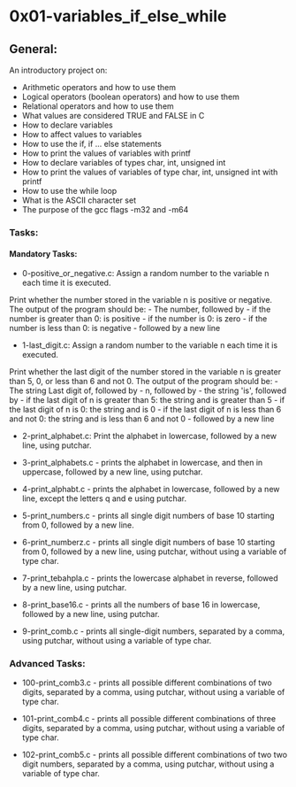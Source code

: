 # 0x01-variables_if_else_while

## General:

An introductory project on:

- Arithmetic operators and how to use them
- Logical operators (boolean operators) and how to use them
- Relational operators and how to use them
- What values are considered TRUE and FALSE in C
- How to declare variables
- How to affect values to variables
- How to use the if, if ... else statements
- How to print the values of variables with printf
- How to declare variables of types char, int, unsigned int
- How to print the values of variables of type char, int, unsigned int with printf
- How to use the while loop
- What is the ASCII character set
- The purpose of the gcc flags -m32 and -m64

### Tasks:

#### Mandatory Tasks:

* 0-positive_or_negative.c: Assign a random number to the variable n each time it is executed.

Print whether the number stored in the variable n is positive or negative.
The output of the program should be: - The number, followed by - if the number is greater than 0: is positive - if the number is 0: is zero - if the number is less than 0: is negative - followed by a new line
* 1-last_digit.c: Assign a random number to the variable n each time it is executed.

Print whether the last digit of the number stored in the variable n is greater than 5, 0, or less than 6 and not 0.
The output of the program should be: - The string Last digit of, followed by - n, followed by - the string 'is', followed by - if the last digit of n is greater than 5: the string and is greater than 5 - if the last digit of n is 0: the string and is 0 - if the last digit of n is less than 6 and not 0: the string and is less than 6 and not 0 - followed by a new line
* 2-print_alphabet.c: Print the alphabet in lowercase, followed by a new line, using putchar.

* 3-print_alphabets.c - prints the alphabet in lowercase, and then in uppercase, followed by a new line, using putchar.

* 4-print_alphabt.c - prints the alphabet in lowercase, followed by a new line, except the letters q and e using putchar.

* 5-print_numbers.c - prints all single digit numbers of base 10 starting from 0, followed by a new line.

* 6-print_numberz.c - prints all single digit numbers of base 10 starting from 0, followed by a new line, using putchar, without using a variable of type char.

* 7-print_tebahpla.c - prints the lowercase alphabet in reverse, followed by a new line, using putchar.

* 8-print_base16.c - prints all the numbers of base 16 in lowercase, followed by a new line, using putchar.

* 9-print_comb.c - prints all single-digit numbers, separated by a comma, using putchar, without using a variable of type char.

### Advanced Tasks:

* 100-print_comb3.c - prints all possible different combinations of two digits, separated by a comma, using putchar, without using a variable of type char.

* 101-print_comb4.c - prints all possible different combinations of three digits, separated by a comma, using putchar, without using a variable of type char.

* 102-print_comb5.c - prints all possible different combinations of two two digit numbers, separated by a comma, using putchar, without using a variable of type char.

